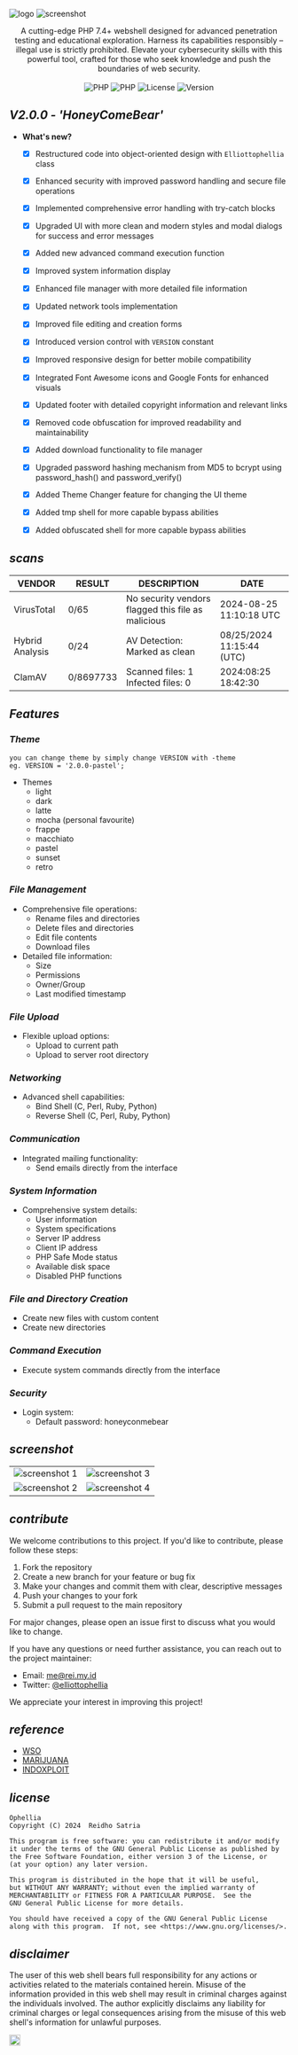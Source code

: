 ![logo](/assets/images/ophellia.png)
![screenshot](/assets/images/1.png)

<p align="center">
A cutting-edge PHP 7.4+ webshell designed for advanced penetration testing and educational exploration. Harness its capabilities responsibly – illegal use is strictly prohibited. Elevate your cybersecurity skills with this powerful tool, crafted for those who seek knowledge and push the boundaries of web security.<br/><br/>
<img src="https://img.shields.io/badge/PHP-7.4.X-bf616a?style=flat-square" alt="PHP"/>
<img src="https://img.shields.io/badge/PHP-8.X.X-88c0d0?style=flat-square" alt="PHP"/>
<img src="https://img.shields.io/badge/LICENSE-GPL3.0-ebcb8b?style=flat-square" alt="License"/>
<img src="https://img.shields.io/badge/VERSION-2.0.0-a3be8c?style=flat-square" alt="Version"/>
</p>

## _V2.0.0 - 'HoneyComeBear'_

- **What's new?**
  - [x] Restructured code into object-oriented design with `Elliottophellia` class
  - [x] Enhanced security with improved password handling and secure file operations
  - [x] Implemented comprehensive error handling with try-catch blocks
  - [x] Upgraded UI with more clean and modern styles and modal dialogs for success and error messages
  - [x] Added new advanced command execution function
  - [x] Improved system information display
  - [x] Enhanced file manager with more detailed file information
  - [x] Updated network tools implementation
  - [x] Improved file editing and creation forms
  - [x] Introduced version control with `VERSION` constant
  - [x] Improved responsive design for better mobile compatibility
  - [x] Integrated Font Awesome icons and Google Fonts for enhanced visuals
  - [x] Updated footer with detailed copyright information and relevant links
  - [x] Removed code obfuscation for improved readability and maintainability
  - [x] Added download functionality to file manager
  - [x] Upgraded password hashing mechanism from MD5 to bcrypt using password_hash() and password_verify()
  - [x] Added Theme Changer feature for changing the UI theme
  - [x] Added tmp shell for more capable bypass abilities
  - [x] Added obfuscated shell for more capable bypass abilities


## _scans_

| VENDOR | RESULT | DESCRIPTION | DATE |
|--------|--------|-------------| -----|
| VirusTotal | 0/65 | No security vendors flagged this file as malicious | 2024-08-25 11:10:18 UTC |
| Hybrid Analysis | 0/24 | AV Detection: Marked as clean | 08/25/2024 11:15:44 (UTC) |
| ClamAV | 0/8697733 | Scanned files: 1 Infected files: 0 | 2024:08:25 18:42:30 |

## _Features_

### _Theme_
```
you can change theme by simply change VERSION with -theme
eg. VERSION = '2.0.0-pastel';
```
- Themes
  - light
  - dark
  - latte
  - mocha (personal favourite)
  - frappe
  - macchiato
  - pastel
  - sunset
  - retro

### _File Management_
- Comprehensive file operations:
  - Rename files and directories
  - Delete files and directories
  - Edit file contents
  - Download files
- Detailed file information:
  - Size
  - Permissions
  - Owner/Group
  - Last modified timestamp

### _File Upload_
- Flexible upload options:
  - Upload to current path
  - Upload to server root directory

### _Networking_
- Advanced shell capabilities:
  - Bind Shell (C, Perl, Ruby, Python)
  - Reverse Shell (C, Perl, Ruby, Python)

### _Communication_
- Integrated mailing functionality:
  - Send emails directly from the interface

### _System Information_
- Comprehensive system details:
  - User information
  - System specifications
  - Server IP address
  - Client IP address
  - PHP Safe Mode status
  - Available disk space
  - Disabled PHP functions

### _File and Directory Creation_
- Create new files with custom content
- Create new directories

### _Command Execution_
- Execute system commands directly from the interface

### _Security_
- Login system:
  - Default password: honeyconmebear

## _screenshot_

|   |   |
|------------|------------|
| ![screenshot 1](/assets/images/1.png) | ![screenshot 3](/assets/images/3.png) |
| ![screenshot 2](/assets/images/2.png) | ![screenshot 4](/assets/images/4.png) |

## _contribute_

We welcome contributions to this project. If you'd like to contribute, please follow these steps:

1. Fork the repository
2. Create a new branch for your feature or bug fix
3. Make your changes and commit them with clear, descriptive messages
4. Push your changes to your fork
5. Submit a pull request to the main repository

For major changes, please open an issue first to discuss what you would like to change.

If you have any questions or need further assistance, you can reach out to the project maintainer:

- Email: [me@rei.my.id](mailto:me@rei.my.id)
- Twitter: [@elliottophellia](https://twitter.com/elliottophellia)

We appreciate your interest in improving this project!

## _reference_

- [WSO](https://github.com/mIcHyAmRaNe/wso-webshell)
- [MARIJUANA](https://github.com/0x5a455553/MARIJUANA)
- [INDOXPLOIT](https://github.com/linuxsec/indoxploit-shell)

## _license_

```
Ophellia
Copyright (C) 2024  Reidho Satria

This program is free software: you can redistribute it and/or modify
it under the terms of the GNU General Public License as published by
the Free Software Foundation, either version 3 of the License, or
(at your option) any later version.

This program is distributed in the hope that it will be useful,
but WITHOUT ANY WARRANTY; without even the implied warranty of
MERCHANTABILITY or FITNESS FOR A PARTICULAR PURPOSE.  See the
GNU General Public License for more details.

You should have received a copy of the GNU General Public License
along with this program.  If not, see <https://www.gnu.org/licenses/>.
```

## _disclaimer_

The user of this web shell bears full responsibility for any actions or activities related to the materials contained herein. Misuse of the information provided in this web shell may result in criminal charges against the individuals involved. The author explicitly disclaims any liability for criminal charges or legal consequences arising from the misuse of this web shell's information for unlawful purposes.

[<img src="https://api.gitsponsors.com/api/badge/img?id=558443817" height="20">](https://api.gitsponsors.com/api/badge/link?p=gUPVlS9zAwC4yT/z4RduXE1WkjUMFpTKSbjjF20/7mTKJnN1qgaR2ad1d3V0MYI5EH6/DWJFUM8xfYDMTULh0WONWJK9ipIIkb0B1QmEss8zlf7xoq1q2MbXohSktGy7nzI0jkrJaF37XCpxA3Yz7XAjiejiZ8gAEj28u1IZNFU=)
